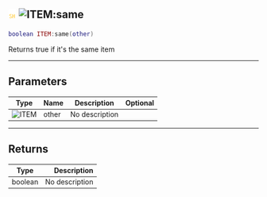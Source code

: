 ## ![shared](../../.gitbook/assets/shared.png) ![ITEM](./readme/item "mention"):same

```lua
boolean ITEM:same(other)
```

Returns true if it's the same item

------
## Parameters

| Type   | Name | Description | Optional |
| ------ | ---- | ----------- | -------: |
| ![ITEM](./readme/item "mention") | other | No description |  |


------
## Returns

| Type   | Description |
| ------ | ----------: |
| boolean | No description |

